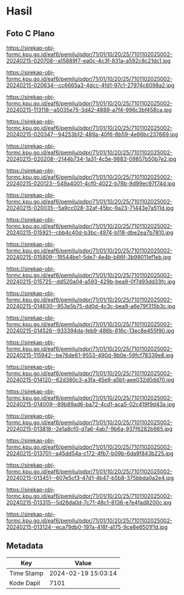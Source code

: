 # Hasil

## Foto C Plano

https://sirekap-obj-formc.kpu.go.id/eaf6/pemilu/pdpr/71/01/10/20/25/7101102025002-20240215-020708--a15889f7-ea0c-4c3f-831a-a592c8c21dc1.jpg

https://sirekap-obj-formc.kpu.go.id/eaf6/pemilu/pdpr/71/01/10/20/25/7101102025002-20240215-020634--cc6665a3-4dcc-4fd1-97c1-27974c6098a2.jpg

https://sirekap-obj-formc.kpu.go.id/eaf6/pemilu/pdpr/71/01/10/20/25/7101102025002-20240215-113118--a5035e75-3d42-4889-a7f4-996c3bf458ca.jpg

https://sirekap-obj-formc.kpu.go.id/eaf6/pemilu/pdpr/71/01/10/20/25/7101102025002-20240215-020347--94253b12-489a-40f6-8b59-4e66bc237669.jpg

https://sirekap-obj-formc.kpu.go.id/eaf6/pemilu/pdpr/71/01/10/20/25/7101102025002-20240215-020208--2144b734-1a31-4c5e-9883-09857b50b7e2.jpg

https://sirekap-obj-formc.kpu.go.id/eaf6/pemilu/pdpr/71/01/10/20/25/7101102025002-20240215-020123--549a4001-4cf0-4022-b78b-9d99ec97f74d.jpg

https://sirekap-obj-formc.kpu.go.id/eaf6/pemilu/pdpr/71/01/10/20/25/7101102025002-20240215-020035--5a9cc028-32af-45bc-9a23-71443e7a511d.jpg

https://sirekap-obj-formc.kpu.go.id/eaf6/pemilu/pdpr/71/01/10/20/25/7101102025002-20240215-015921--cbb4c40d-b3bc-4974-b118-dbe2ea7b7810.jpg

https://sirekap-obj-formc.kpu.go.id/eaf6/pemilu/pdpr/71/01/10/20/25/7101102025002-20240215-015809--19544be1-5de7-4e4b-b86f-3b98011ef1eb.jpg

https://sirekap-obj-formc.kpu.go.id/eaf6/pemilu/pdpr/71/01/10/20/25/7101102025002-20240215-015725--dd520a04-a593-429b-bea9-0f7d93dd33fc.jpg

https://sirekap-obj-formc.kpu.go.id/eaf6/pemilu/pdpr/71/01/10/20/25/7101102025002-20240215-014630--953e5b75-dd0d-4c3c-bea9-a6e79f315b3c.jpg

https://sirekap-obj-formc.kpu.go.id/eaf6/pemilu/pdpr/71/01/10/20/25/7101102025002-20240215-014526--933394da-feb9-486b-816c-13ec8e455f90.jpg

https://sirekap-obj-formc.kpu.go.id/eaf6/pemilu/pdpr/71/01/10/20/25/7101102025002-20240215-115942--be76de61-9553-490d-9b0e-59fcf78339e8.jpg

https://sirekap-obj-formc.kpu.go.id/eaf6/pemilu/pdpr/71/01/10/20/25/7101102025002-20240215-014120--62d380c3-a3fa-45e9-a5b1-aee032d0dd70.jpg

https://sirekap-obj-formc.kpu.go.id/eaf6/pemilu/pdpr/71/01/10/20/25/7101102025002-20240215-014009--89b89ad6-ba72-4cd1-aca5-02c419f9d43a.jpg

https://sirekap-obj-formc.kpu.go.id/eaf6/pemilu/pdpr/71/01/10/20/25/7101102025002-20240215-013818--2e1a8cf0-d7a6-4ab7-9b6a-937f6282b665.jpg

https://sirekap-obj-formc.kpu.go.id/eaf6/pemilu/pdpr/71/01/10/20/25/7101102025002-20240215-013701--a45dd54a-c172-4fb7-b09b-6da9f843b225.jpg

https://sirekap-obj-formc.kpu.go.id/eaf6/pemilu/pdpr/71/01/10/20/25/7101102025002-20240215-013451--607e5cf3-47d1-4b47-b5b8-375bbda0a2e4.jpg

https://sirekap-obj-formc.kpu.go.id/eaf6/pemilu/pdpr/71/01/10/20/25/7101102025002-20240215-013315--5d26da0d-7c71-48c1-8136-e7e4fad8200c.jpg

https://sirekap-obj-formc.kpu.go.id/eaf6/pemilu/pdpr/71/01/10/20/25/7101102025002-20240215-013124--eca79db0-197a-418f-a175-9ce8e6501f1d.jpg


## Metadata

| Key        | Value               |
| ---------- | ------------------- |
| Time Stamp | 2024-02-19 15:03:14 |
| Kode Dapil | 7101                |



